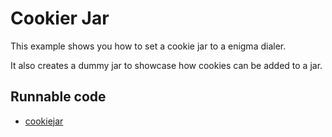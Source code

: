 # Cookier Jar

This example shows you how to set a cookie jar to a enigma dialer.

It also creates a dummy jar to showcase how cookies can be added to a jar. 

## Runnable code

* [cookiejar](./cookiejar.go)
